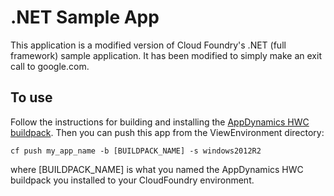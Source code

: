 # .NET Sample App
This application is a modified version of Cloud Foundry's .NET (full framework) sample application. It has been modified to simply make an exit call to google.com.

## To use
Follow the instructions for building and installing the [AppDynamics HWC buildpack](https://github.com/Appdynamics/hwc-buildpack). Then you can push this app from the ViewEnvironment directory:
```
cf push my_app_name -b [BUILDPACK_NAME] -s windows2012R2
```
where [BUILDPACK_NAME] is what you named the AppDynamics HWC buildpack you installed to your CloudFoundry environment.

